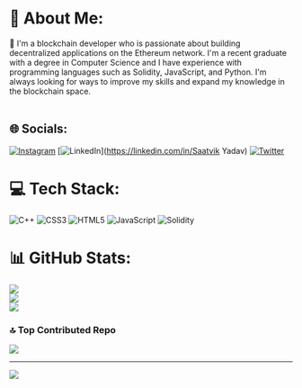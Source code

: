 # 💫 About Me:
🔭 I'm a blockchain developer who is passionate about building decentralized applications on the Ethereum network. I'm a recent graduate with a degree in Computer Science and I have experience with programming languages such as Solidity, JavaScript, and Python. I'm always looking for ways to improve my skills and expand my knowledge in the blockchain space.<br><br>


## 🌐 Socials:
[![Instagram](https://img.shields.io/badge/Instagram-%23E4405F.svg?logo=Instagram&logoColor=white)](https://instagram.com/Saatvik_yadav_) [![LinkedIn](https://img.shields.io/badge/LinkedIn-%230077B5.svg?logo=linkedin&logoColor=white)](https://linkedin.com/in/Saatvik Yadav) [![Twitter](https://img.shields.io/badge/Twitter-%231DA1F2.svg?logo=Twitter&logoColor=white)](https://twitter.com/YadavSaatvik) 

# 💻 Tech Stack:
![C++](https://img.shields.io/badge/c++-%2300599C.svg?style=for-the-badge&logo=c%2B%2B&logoColor=white) ![CSS3](https://img.shields.io/badge/css3-%231572B6.svg?style=for-the-badge&logo=css3&logoColor=white) ![HTML5](https://img.shields.io/badge/html5-%23E34F26.svg?style=for-the-badge&logo=html5&logoColor=white) ![JavaScript](https://img.shields.io/badge/javascript-%23323330.svg?style=for-the-badge&logo=javascript&logoColor=%23F7DF1E) ![Solidity](https://img.shields.io/badge/Solidity-%23363636.svg?style=for-the-badge&logo=solidity&logoColor=white)
# 📊 GitHub Stats:
![](https://github-readme-stats.vercel.app/api?username=Saatvikyadav12&theme=dark&hide_border=false&include_all_commits=false&count_private=false)<br/>
![](https://github-readme-streak-stats.herokuapp.com/?user=Saatvikyadav12&theme=dark&hide_border=false)<br/>
![](https://github-readme-stats.vercel.app/api/top-langs/?username=Saatvikyadav12&theme=dark&hide_border=false&include_all_commits=false&count_private=false&layout=compact)

### 🔝 Top Contributed Repo
![](https://github-contributor-stats.vercel.app/api?username=Saatvikyadav12&limit=5&theme=dark&combine_all_yearly_contributions=true)

---
[![](https://visitcount.itsvg.in/api?id=Saatvikyadav12&icon=0&color=0)](https://visitcount.itsvg.in)

<!-- Proudly created with GPRM ( https://gprm.itsvg.in ) -->